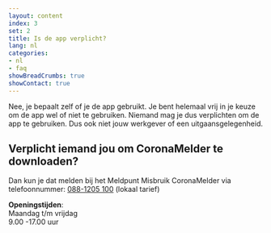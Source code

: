 ```yaml
---
layout: content
index: 3
set: 2
title: Is de app verplicht?
lang: nl
categories:
- nl
- faq
showBreadCrumbs: true
showContact: true
---
```


Nee, je bepaalt zelf of je de app gebruikt. Je bent helemaal vrij in je keuze om de app wel of niet te gebruiken. Niemand mag je dus verplichten om de app te gebruiken. Dus ook niet jouw werkgever of een uitgaansgelegenheid.

## Verplicht iemand jou om CoronaMelder te downloaden? 
Dan kun je dat melden bij het Meldpunt Misbruik CoronaMelder via telefoonnummer: <a href="tel:0881205100">088-1205 100</a> (lokaal tarief)

**Openingstijden**:<br />
Maandag t/m vrijdag<br />
9.00 -17.00 uur
